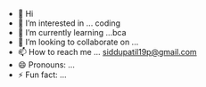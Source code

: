 - 👋 Hi
- 👀 I’m interested in ... coding 
- 🌱 I’m currently learning ...bca
- 💞️ I’m looking to collaborate on ...
- 📫 How to reach me ... siddupatil19p@gmail.com
- 😄 Pronouns: ...
- ⚡ Fun fact: ...

<!---
9035130034/9035130034 is a ✨ special ✨ repository because its `README.md` (this file) appears on your GitHub profile.
You can click the Preview link to take a look at your changes.
--->
